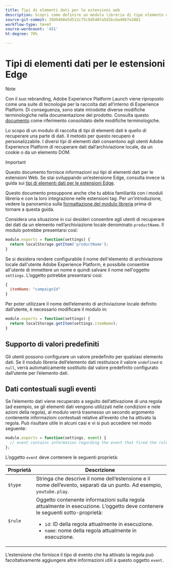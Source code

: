```yaml
---
title: Tipi di elementi dati per le estensioni web
description: Scopri come definire un modulo libreria di tipo elemento dati per un’estensione tag in una proprietà web.
source-git-commit: 39d9468e5d512c75c9d540fa5d2bcba4967e2881
workflow-type: tm+mt
source-wordcount: '451'
ht-degree: 70%

---
```


# Tipi di elementi dati per le estensioni Edge

>[!NOTE]
>
>Con il suo rebranding, Adobe Experience Platform Launch viene riproposto come una suite di tecnologie per la raccolta dati all’interno di Experience Platform. Di conseguenza, sono state introdotte diverse modifiche terminologiche nella documentazione del prodotto. Consulta questo [documento](../../term-updates.md) come riferimento consolidato delle modifiche terminologiche.

Lo scopo di un modulo di raccolta di tipi di elementi dati è quello di recuperare una parte di dati. Il metodo per questo recupero è personalizzabile. I diversi tipi di elementi dati consentono agli utenti Adobe Experience Platform di recuperare dati dall’archiviazione locale, da un cookie o da un elemento DOM.

>[!IMPORTANT]
>
>Questo documento fornisce informazioni sui tipi di elementi dati per le estensioni Web. Se stai sviluppando un’estensione Edge, consulta invece la guida sui [tipi di elementi dati per le estensioni Edge](../edge/data-element-types.md).
>
>Questo documento presuppone anche che tu abbia familiarità con i moduli libreria e con la loro integrazione nelle estensioni tag. Per un&#39;introduzione, vedere la panoramica sulla [formattazione del modulo libreria](./format.md) prima di tornare a questa guida.

Considera una situazione in cui desideri consentire agli utenti di recuperare dei dati da un elemento nell’archiviazione locale denominato `productName`. Il modulo potrebbe presentarsi così:

```js
module.exports = function(settings) {
  return localStorage.getItem('productName');
}
```

Se si desidera rendere configurabile il nome dell&#39;elemento di archiviazione locale dall&#39;utente Adobe Experience Platform, è possibile consentire all&#39;utente di immettere un nome e quindi salvare il nome nell&#39;oggetto `settings`. L’oggetto potrebbe presentarsi così:

```js
{
  itemName: "campaignId"
}
```

Per poter utilizzare il nome dell’elemento di archiviazione locale definito dall’utente, è necessario modificare il modulo in:

```js
module.exports = function(settings) {
  return localStorage.getItem(settings.itemName);
}
```

## Supporto di valori predefiniti

Gli utenti possono configurare un valore predefinito per qualsiasi elemento dati. Se il modulo libreria dell’elemento dati restituisce il valore `undefined` o `null`, verrà automaticamente sostituito dal valore predefinito configurato dall’utente per l’elemento dati.

## Dati contestuali sugli eventi

Se l’elemento dati viene recuperato a seguito dell’attivazione di una regola (ad esempio, se gli elementi dati vengono utilizzati nelle condizioni e nele azioni della regola), al modulo verrà trasmesso un secondo argomento contenente informazioni contestuali relative all’evento che ha attivato la regola. Può risultare utile in alcuni casi e vi si può accedere nel modo seguente:

```js
module.exports = function(settings, event) {
  // event contains information regarding the event that fired the rule
};
```

L’oggetto `event` deve contenere le seguenti proprietà:

| Proprietà | Descrizione |
| --- | --- |
| `$type` | Stringa che descrive il nome dell’estensione e il nome dell’evento, separati da un punto. Ad esempio, `youtube.play`. |
| `$rule` | Oggetto contenente informazioni sulla regola attualmente in esecuzione. L’oggetto deve contenere le seguenti sotto-proprietà:<ul><li>`id`: ID della regola attualmente in esecuzione.</li><li>`name`: nome della regola attualmente in esecuzione.</li></ul> |

L’estensione che fornisce il tipo di evento che ha attivato la regola può facoltativamente aggiungere altre informazioni utili a questo oggetto `event`.
